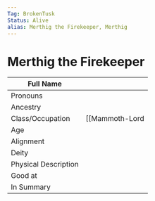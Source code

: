 ```yaml
---
Tag: BrokenTusk
Status: Alive
alias: Merthig the Firekeeper, Merthig
---
```

# Merthig the Firekeeper

| Full Name            |                  |
| -------------------- | ---------------- |
| Pronouns             |                  |
| Ancestry             |                  |
| Class/Occupation     |  [[Mammoth-Lord|Mammoth Lord]], Megafauna Hunter, Leader of [[Musk-Ox-House|Musk Ox House]]    
| Age                  |                  |
| Alignment            |                  |
| Deity                |                  |
| Physical Description |                  |
| Good at              |                  |
| In Summary           |                  |


